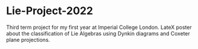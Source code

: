 # Lie-Project-2022
Third term project for my first year at Imperial College London. LateX poster about the classification of Lie Algebras using Dynkin diagrams and Coxeter plane projections.
